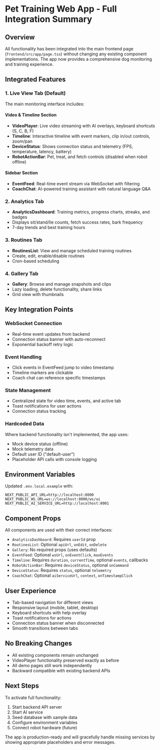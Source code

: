 # Pet Training Web App - Full Integration Summary

## Overview
All functionality has been integrated into the main frontend page (`frontend/src/app/page.tsx`) without changing any existing component implementations. The app now provides a comprehensive dog monitoring and training experience.

## Integrated Features

### 1. Live View Tab (Default)
The main monitoring interface includes:

#### Video & Timeline Section
- **VideoPlayer**: Live video streaming with AI overlays, keyboard shortcuts (S, C, B, F)
- **Timeline**: Interactive timeline with event markers, clip in/out controls, zoom/pan
- **DeviceStatus**: Shows connection status and telemetry (FPS, temperature, latency, battery)
- **RobotActionBar**: Pet, treat, and fetch controls (disabled when robot offline)

#### Sidebar Section
- **EventFeed**: Real-time event stream via WebSocket with filtering
- **CoachChat**: AI-powered training assistant with natural language Q&A

### 2. Analytics Tab
- **AnalyticsDashboard**: Training metrics, progress charts, streaks, and badges
- Displays sit/stand/lie counts, fetch success rates, bark frequency
- 7-day trends and best training hours

### 3. Routines Tab
- **RoutinesList**: View and manage scheduled training routines
- Create, edit, enable/disable routines
- Cron-based scheduling

### 4. Gallery Tab
- **Gallery**: Browse and manage snapshots and clips
- Lazy loading, delete functionality, share links
- Grid view with thumbnails

## Key Integration Points

### WebSocket Connection
- Real-time event updates from backend
- Connection status banner with auto-reconnect
- Exponential backoff retry logic

### Event Handling
- Click events in EventFeed jump to video timestamp
- Timeline markers are clickable
- Coach chat can reference specific timestamps

### State Management
- Centralized state for video time, events, and active tab
- Toast notifications for user actions
- Connection status tracking

### Hardcoded Data
Where backend functionality isn't implemented, the app uses:
- Mock device status (offline)
- Mock telemetry data
- Default user ID ("default-user")
- Placeholder API calls with console logging

## Environment Variables
Updated `.env.local.example` with:
```
NEXT_PUBLIC_API_URL=http://localhost:8000
NEXT_PUBLIC_WS_URL=ws://localhost:8000/ws/ui
NEXT_PUBLIC_AI_SERVICE_URL=http://localhost:8001
```

## Component Props
All components are used with their correct interfaces:
- `AnalyticsDashboard`: Requires `userId` prop
- `RoutinesList`: Optional `apiUrl`, `onEdit`, `onDelete`
- `Gallery`: No required props (uses defaults)
- `EventFeed`: Optional `wsUrl`, `onEventClick`, `maxEvents`
- `Timeline`: Requires `duration`, `currentTime`, optional `events`, callbacks
- `RobotActionBar`: Requires `deviceStatus`, optional `onCommand`
- `DeviceStatus`: Requires `status`, optional `telemetry`
- `CoachChat`: Optional `aiServiceUrl`, `context`, `onTimestampClick`

## User Experience
- Tab-based navigation for different views
- Responsive layout (mobile, tablet, desktop)
- Keyboard shortcuts with help overlay
- Toast notifications for actions
- Connection status banner when disconnected
- Smooth transitions between tabs

## No Breaking Changes
- All existing components remain unchanged
- VideoPlayer functionality preserved exactly as before
- All demo pages still work independently
- Backward compatible with existing backend APIs

## Next Steps
To activate full functionality:
1. Start backend API server
2. Start AI service
3. Seed database with sample data
4. Configure environment variables
5. Connect robot hardware (future)

The app is production-ready and will gracefully handle missing services by showing appropriate placeholders and error messages.
